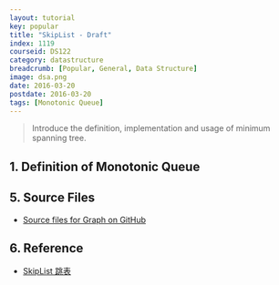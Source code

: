 ```yaml
---
layout: tutorial
key: popular
title: "SkipList - Draft"
index: 1119
courseid: DS122
category: datastructure
breadcrumb: [Popular, General, Data Structure]
image: dsa.png
date: 2016-03-20
postdate: 2016-03-20
tags: [Monotonic Queue]
---
```


> Introduce the definition, implementation and usage of minimum spanning tree.

## 1. Definition of Monotonic Queue


## 5. Source Files
* [Source files for Graph on GitHub](https://github.com/jojozhuang/DataStructure/tree/master/Graph)

## 6. Reference
* [SkipList 跳表](https://kenby.iteye.com/blog/1187303)

